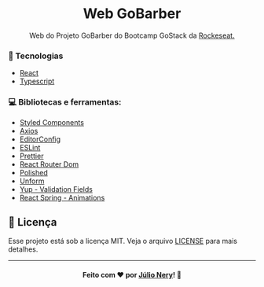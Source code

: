 <h1 align="center">Web GoBarber</h1>

<p align="center">Web do Projeto GoBarber do Bootcamp GoStack da <a href="https://rocketseat.com.br/" target="_blank">Rockeseat.</a></p>

### :rocket: Tecnologias
- [React](https://reactjs.org/ "ReactJS")
- [Typescript](https://www.typescriptlang.org/)

### :computer: Bibliotecas e ferramentas:
- [Styled Components](https://styled-components.com/)
- [Axios](https://github.com/axios/axios "Axios")
- [EditorConfig](https://editorconfig.org/)
- [ESLint](https://eslint.org/)
- [Prettier](https://prettier.io/)
- [React Router Dom](https://reacttraining.com/react-router/)
- [Polished](https://polished.js.org/)
- [Unform](https://unform.dev/)
- [Yup - Validation Fields](https://github.com/jquense/yup)
- [React Spring - Animations](https://www.react-spring.io/)

## :memo: Licença
Esse projeto está sob a licença MIT. Veja o arquivo [LICENSE](LICENSE) para mais detalhes.

---

<h4 align="center">
    Feito com ❤ por <a href="https://www.linkedin.com/in/julio-nery/" target="_blank">Júlio Nery</a>!
    <g-emoji class="g-emoji" alias="wave" fallback-src="https://github.githubassets.com/images/icons/emoji/unicode/1f44b.png">👋</g-emoji>
</h4>
